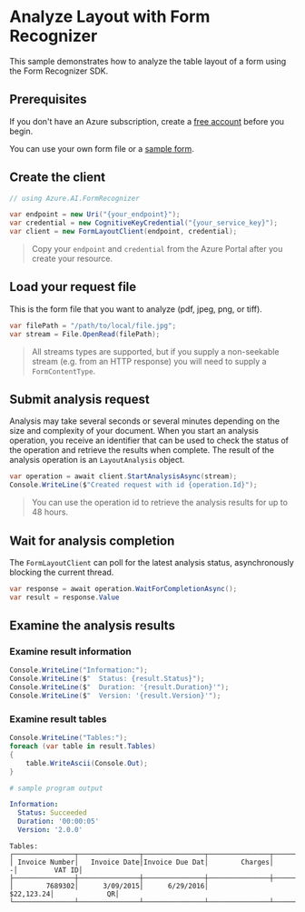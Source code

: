 # Analyze Layout with Form Recognizer

This sample demonstrates how to analyze the table layout of a form using the Form Recognizer SDK.

## Prerequisites

If you don't have an Azure subscription, create a [free account] before you begin.

You can use your own form file or a [sample form].

## Create the client

```csharp
// using Azure.AI.FormRecognizer

var endpoint = new Uri("{your_endpoint}");
var credential = new CognitiveKeyCredential("{your_service_key}");
var client = new FormLayoutClient(endpoint, credential);
```

> Copy your `endpoint` and `credential` from the Azure Portal after you create your resource.

## Load your request file

This is the form file that you want to analyze (pdf, jpeg, png, or tiff).

```csharp
var filePath = "/path/to/local/file.jpg";
var stream = File.OpenRead(filePath);
```

> All streams types are supported, but if you supply a non-seekable stream (e.g. from an HTTP response) you will need to supply a `FormContentType`.

## Submit analysis request

Analysis may take several seconds or several minutes depending on the size and complexity of your document. When you start an analysis operation, you receive an identifier that can be used to check the status of the operation and retrieve the results when complete. The result of the analysis operation is an `LayoutAnalysis` object.

```csharp
var operation = await client.StartAnalysisAsync(stream);
Console.WriteLine($"Created request with id {operation.Id}");
```

> You can use the operation id to retrieve the analysis results for up to 48 hours.

## Wait for analysis completion

The `FormLayoutClient` can poll for the latest analysis status, asynchronously blocking the current thread.

```csharp
var response = await operation.WaitForCompletionAsync();
var result = response.Value
```

## Examine the analysis results

### Examine result information

```csharp
Console.WriteLine("Information:");
Console.WriteLine($"  Status: {result.Status}");
Console.WriteLine($"  Duration: '{result.Duration}'");
Console.WriteLine($"  Version: '{result.Version}'");
```

### Examine result tables

```csharp
Console.WriteLine("Tables:");
foreach (var table in result.Tables)
{
    table.WriteAscii(Console.Out);
}
```

```yaml
# sample program output

Information:
  Status: Succeeded
  Duration: '00:00:05'
  Version: '2.0.0'
```

```
Tables:
┌───────────────┬───────────────┬───────────────┬───────────────┬───────────────┬───────────────┐
│ Invoice Number│   Invoice Date│Invoice Due Dat│        Charges│              -│         VAT ID│
├───────────────┼───────────────┼───────────────┼───────────────┼───────────────┼───────────────┤
│        7689302│      3/09/2015│      6/29/2016│                     $22,123.24│             QR│
└───────────────┴───────────────┴───────────────┴───────────────┴───────────────┴───────────────┘
```


[free account]: https://azure.microsoft.com/free/?WT.mc_id=A261C142F
[sample form]: https://github.com/Azure-Samples/cognitive-services-REST-api-samples/blob/master/curl/form-recognizer/sample_data.zip